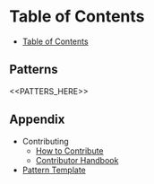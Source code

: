 # Table of Contents

* [Table of Contents](book/toc.md)

## Patterns

<<PATTERS_HERE>>

## Appendix

* Contributing
  * [How to Contribute](CONTRIBUTING.md)
  * [Contributor Handbook](meta/contributor-handbook.md)
* [Pattern Template](meta/pattern-template.md)
